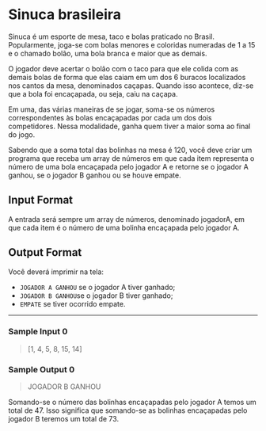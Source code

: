 # Sinuca brasileira

Sinuca é um esporte de mesa, taco e bolas praticado no Brasil. Popularmente, joga-se com bolas menores e coloridas numeradas de 1 a 15 e o chamado bolão, uma bola branca e maior que as demais.

O jogador deve acertar o bolão com o taco para que ele colida com as demais bolas de forma que elas caiam em um dos 6 buracos localizados nos cantos da mesa, denominados caçapas. Quando isso acontece, diz-se que a bola foi encaçapada, ou seja, caiu na caçapa.

Em uma, das várias maneiras de se jogar, soma-se os números correspondentes às bolas encaçapadas por cada um dos dois competidores. Nessa modalidade, ganha quem tiver a maior soma ao final do jogo.

Sabendo que a soma total das bolinhas na mesa é 120, você deve criar um programa que receba um array de números em que cada item representa o número de uma bola encaçapada pelo jogador A e retorne se o jogador A ganhou, se o jogador B ganhou ou se houve empate.

## Input Format

A entrada será sempre um array de números, denominado jogadorA, em que cada item é o número de uma bolinha encaçapada pelo jogador A.

## Output Format

Você deverá imprimir na tela:

- `JOGADOR A GANHOU` se o jogador A tiver ganhado;
- `JOGADOR B GANHOU`se o jogador B tiver ganhado;
- `EMPATE` se tiver ocorrido empate.

---
### Sample Input 0
> [1, 4, 5, 8, 15, 14]

### Sample Output 0
> JOGADOR B GANHOU

Somando-se o número das bolinhas encaçapadas pelo jogador A temos um total de 47. Isso significa que somando-se as bolinhas encaçapadas pelo jogador B teremos um total de 73.
